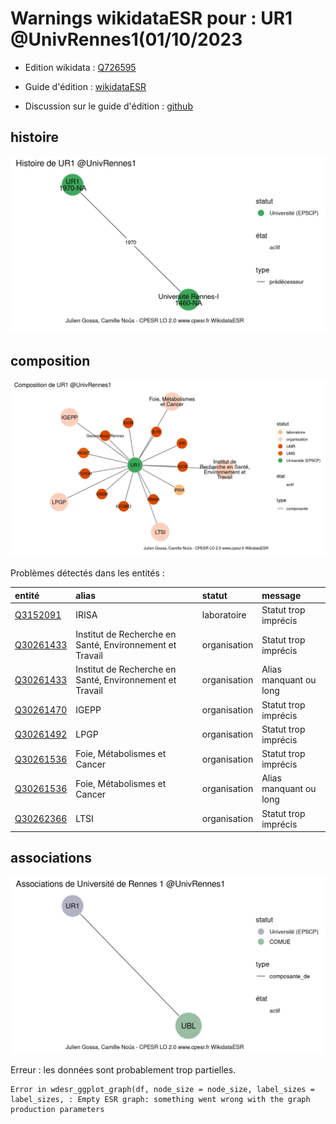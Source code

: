 Warnings wikidataESR pour : UR1 @UnivRennes1(01/10/2023
================

- Edition wikidata : [Q726595](https://www.wikidata.org/wiki/Q726595)
- Guide d'édition : [wikidataESR](https://github.com/cpesr/wikidataESR/)

- Discussion sur le guide d'édition : [github](https://github.com/cpesr/wikidataESR/issues)



## histoire 

![Graphique non généré](Q726595-histoire.png) 

 



## composition 

![Graphique non généré](Q726595-composition.png) 

Problèmes détectés dans les entités :

|entité                                               |alias                                                    |statut       |message                |
|:----------------------------------------------------|:--------------------------------------------------------|:------------|:----------------------|
|[Q3152091](https://www.wikidata.org/wiki/Q3152091)   |IRISA                                                    |laboratoire  |Statut trop imprécis   |
|[Q30261433](https://www.wikidata.org/wiki/Q30261433) |Institut de Recherche en Santé, Environnement et Travail |organisation |Statut trop imprécis   |
|[Q30261433](https://www.wikidata.org/wiki/Q30261433) |Institut de Recherche en Santé, Environnement et Travail |organisation |Alias manquant ou long |
|[Q30261470](https://www.wikidata.org/wiki/Q30261470) |IGEPP                                                    |organisation |Statut trop imprécis   |
|[Q30261492](https://www.wikidata.org/wiki/Q30261492) |LPGP                                                     |organisation |Statut trop imprécis   |
|[Q30261536](https://www.wikidata.org/wiki/Q30261536) |Foie, Métabolismes et Cancer                             |organisation |Statut trop imprécis   |
|[Q30261536](https://www.wikidata.org/wiki/Q30261536) |Foie, Métabolismes et Cancer                             |organisation |Alias manquant ou long |
|[Q30262366](https://www.wikidata.org/wiki/Q30262366) |LTSI                                                     |organisation |Statut trop imprécis   |

 



## associations 

![Graphique non généré](Q726595-associations.png) 

 


Erreur : les données sont probablement trop partielles.
```
Error in wdesr_ggplot_graph(df, node_size = node_size, label_sizes = label_sizes, : Empty ESR graph: something went wrong with the graph production parameters

``` 

